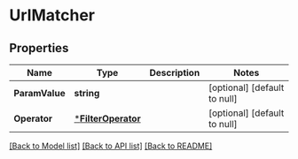 # UrlMatcher

## Properties
Name | Type | Description | Notes
------------ | ------------- | ------------- | -------------
**ParamValue** | **string** |  | [optional] [default to null]
**Operator** | [***FilterOperator**](FilterOperator.md) |  | [optional] [default to null]

[[Back to Model list]](../README.md#documentation-for-models) [[Back to API list]](../README.md#documentation-for-api-endpoints) [[Back to README]](../README.md)


